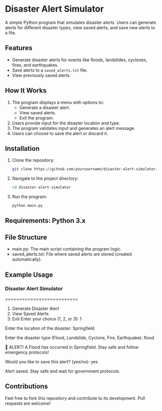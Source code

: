 # Disaster Alert Simulator

A simple Python program that simulates disaster alerts. Users can generate alerts for different disaster types, view saved alerts, and save new alerts to a file.

## Features
- Generate disaster alerts for events like floods, landslides, cyclones, fires, and earthquakes.
- Save alerts to a `saved_alerts.txt` file.
- View previously saved alerts.

## How It Works
1. The program displays a menu with options to:
   - Generate a disaster alert.
   - View saved alerts.
   - Exit the program.
2. Users provide input for the disaster location and type.
3. The program validates input and generates an alert message.
4. Users can choose to save the alert or discard it.

## Installation
1. Clone the repository:
   ```bash
   git clone https://github.com/yourusername/disaster-alert-simulator.git

2. Navigate to the project directory:
   ```bash
   cd disaster-alert-simulator

3. Run the program:
   ```bash
   python main.py

## Requirements: Python 3.x

## File Structure
 - main.py: The main script containing the program logic.
 - saved_alerts.txt: File where saved alerts are stored (created automatically).

## Example Usage

### Disaster Alert Simulator
==========================
1. Generate Disaster Alert
2. View Saved Alerts
3. Exit
Enter your choice (1, 2, or 3): 1

Enter the location of the disaster: Springfield

Enter the disaster type (Flood, Landslide, Cyclone, Fire, Earthquake): flood

🚨 ALERT! A Flood has occurred in Springfield. Stay safe and follow emergency protocols!

Would you like to save this alert? (yes/no): yes

Alert saved. Stay safe and wait for government protocols.


## Contributions
Feel free to fork this repository and contribute to its development. Pull requests are welcome!
